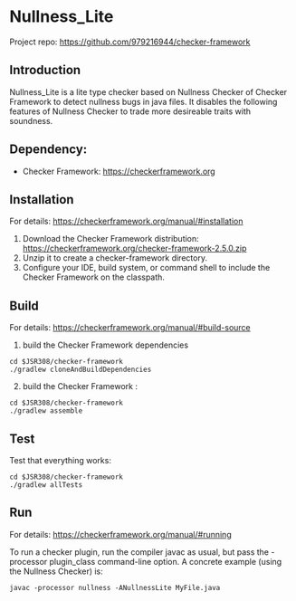 # Nullness_Lite

Project repo: <href>https://github.com/979216944/checker-framework</href>

## Introduction
Nullness_Lite is a lite type checker based on Nullness Checker of Checker Framework to detect nullness bugs in java files. It disables the following features of Nullness Checker to trade more desireable traits with soundness.

## Dependency: 
- Checker Framework: 
<href>https://checkerframework.org</href>

## Installation
For details: <href>https://checkerframework.org/manual/#installation</href>
1. Download the Checker Framework distribution: https://checkerframework.org/checker-framework-2.5.0.zip
2. Unzip it to create a checker-framework directory.
3. Configure your IDE, build system, or command shell to include the Checker Framework on the classpath. 

## Build
For details: <href>https://checkerframework.org/manual/#build-source</href>
1. build the Checker Framework dependencies  
```
cd $JSR308/checker-framework
./gradlew cloneAndBuildDependencies
```

2. build the Checker Framework : 
```
cd $JSR308/checker-framework
./gradlew assemble
```

## Test
Test that everything works:
```
cd $JSR308/checker-framework
./gradlew allTests
```

## Run
For details: <href>https://checkerframework.org/manual/#running</href>

To run a checker plugin, run the compiler javac as usual, but pass the -processor plugin_class command-line option. A concrete example (using the Nullness Checker) is:
```
javac -processor nullness -ANullnessLite MyFile.java
```
